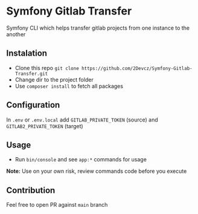 # Symfony Gitlab Transfer

Symfony CLI which helps transfer gitlab projects from one instance to the another

## Instalation

- Clone this repo `git clone https://github.com/2Devcz/Symfony-Gitlab-Transfer.git`
- Change dir to the project folder
- Use `composer install` to fetch all packages

## Configuration

In `.env` or `.env.local` add `GITLAB_PRIVATE_TOKEN` (source) and `GITLAB2_PRIVATE_TOKEN` (target)

## Usage

- Run `bin/console` and see `app:*` commands for usage

**Note:** Use on your own risk, review commands code before you execute

## Contribution

Feel free to open PR against `main` branch


